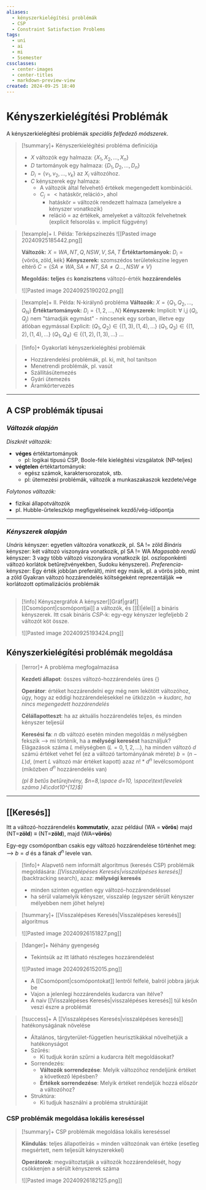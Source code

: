 ```yaml
---
aliases:
  - kényszerkielégítési problémák
  - CSP
  - Constraint Satisfaction Problems
tags:
  - uni
  - ai
  - mi
  - 5semester
cssclasses:
  - center-images
  - center-titles
  - markdown-preview-view
created: 2024-09-25 18:40
---
```

	




# Kényszerkielégítési Problémák

A kényszerkielégítési problémák *speciális felfedező módszerek*.

>[!summary]+ Kényszerkielégítési probléma definíciója
>
>- $X$ változók egy halmaza: $\{X_{1},X_{2},\dots,X_{n}\}$
>- $D$ tartományok egy halmaza: $\{D_{1},D_{2},\dots,D_{n}\}$
>- $D_{i}=\{v_{1},v_{2},\dots,v_{k}\}$ az $X_{i}$ változóhoz.
>- $C$ kényszerek egy halmaza:
>	- A változók által felvehető értékek megengedett kombinációi.
>	- $C_{j}= <\text{hatáskör},\text{reláció}>$, ahol
>	  - hatáskör = változók rendezett halmaza (amelyekre a kényszer vonatkozik)
>	   - reláció = az értékek, amelyeket a változók felvehetnek (explicit felsorolás v. implicit függvény)

>[!example]+ I. Példa: Térképszínezés
>![[Pasted image 20240925185442.png]]
>
>**Változók:** $X={WA,NT,Q,NSW,V,SA,T}$
>**Értéktartományok:** $D_{i}=\{\text{vörös},\text{zöld},\text{kék}\}$
>**Kényszerek:** szomszédos területekszíne legyen eltérő
>$C=\{SA\neq WA,SA\neq NT,SA\neq Q\dots,NSW\neq V\}$
>
>**Megoldás:** **teljes** és **konzisztens** változó-érték **hozzárendelés**
>
>![[Pasted image 20240925190202.png]]

>[!example]+ II. Példa: N-királynő probléma
>**Változók:** $X=\{Q_{1},Q_{2},\dots,Q_{N}\}$
>**Értéktartományok:** $D_{i}=\{1,2,\dots,N\}$
>**Kényszerek:**
>Implicit: $\forall\text{ i,j } (Q_{i},Q_{j})$ nem "támadják egymást" - nincsenek egy sorban, illetve egy átlóban egymással
>Explicit:
>	  $(Q_{1},Q_{2})\in \{(1,3),(1,4),\dots\}$
>	  $(Q_{1},Q_{3})\in \{(1,2),(1,4),\dots\}$
>	  $(Q_{1},Q_{4})\in \{(1,2),(1,3),\dots\}$
>	  $\dots$

>[!info]+ Gyakorlati kényszerkielégítési problémák
>- Hozzárendelési problémák, pl. ki, mit, hol tanítson
>- Menetrendi problémák, pl. vasút
>- Szállításütemezés
>- Gyári ütemezés
>- Áramkörtervezés

---

## A CSP problémák típusai

### ***Változók alapján***

*Diszkrét változók:*

- **véges** értéktartományok
	- pl: logikai típusú CSP, Boole-féle kielégítési vizsgálatok (NP-teljes)
- **végtelen** értéktartományok:
	- egész számok, karaktersorozatok, stb.
	- pl: ütemezési problémák, változók a munkaszakaszok kezdete/vége

*Folytonos változók:*

- fizikai állapotváltozók
- pl. Hubble-űrteleszkóp megfigyeléseinek kezdő/vég-időpontja

---
### ***Kényszerek alapján***

*Unáris* kényszer: egyetlen változóra vonatkozik, pl. SA != zöld
*Bináris* kényszer: két változó viszonyára vonatkozik, pl SA != WA
*Magasabb rendű* kényszer: 3 vagy több változó viszonyára vonatkozik (pl. oszloponkénti változó korlátok betűrejtvényekben, Sudoku kényszerei).
*Preferencia*-kényszer: Egy érték jobb(an preferált), mint egy másik, pl. a vörös jobb, mint a zöld
Gyakran változó hozzárendelés költségeként reprezentálják ==> korlátozott optimalizációs problémák
##
>[!info] Kényszergráfok
>A kényszer[[Gráf|gráf]] [[Csomópont|csomópontjai]] a változók, és [[Él|élei]] a bináris kényszerek. Itt csak bináris *CSP*-k: egy-egy kényszer legfeljebb 2 változót köt össze.
>
>![[Pasted image 20240925193424.png]]

## Kényszerkielégítési problémák megoldása


>[!error]+ A probléma megfogalmazása
>
>**Kezdeti állapot**: összes változó-hozzárendelés üres {}
>
>**Operátor**: értéket hozzárendelni egy még nem lekötött változóhoz, úgy, hogy az eddigi hozzárendelésekkel ne ütközzön
>                   -> *kudarc, ha nincs megengedett hozzárendelés*
> 
> **Célállapotteszt**: ha az aktuális hozzárendelés teljes, és minden kényszer teljesül
> 
> **Keresési fa**:
> $n$ db változó esetén minden megoldás $n$ mélységben fekszik
>              --> mi történik, ha a **mélységi keresést** használjuk?
>   Elágazások száma $L$ mélységben $(L=0,1,2,\dots)$, ha minden változó $d$ számú értéket vehet fel (ez a változó tartományának mérete)
>   $b=(n-L)d$, (mert $L$ változó már értéket kapott)
>   azaz $n!*d^n$ levélcsomópont
>   (miközben $d^n$ hozzárendelés van)
>   
>   *(pl 8 betűs betűrejtvény, $n=8,\space d=10, \space\text{levelek száma }4\cdot10^{12}$)*

---
## [[Keresés]]

Itt a változó-hozzárendelés **kommutatív**, azaz például
(WA = **vörös**) majd (NT=**zöld**) $\equiv$ (NT=**zöld**), majd (WA=**vörös**)

Egy-egy csomópontban csakis egy változó hozzárendelése történhet meg:
--> $b=d$ és a fának $d^n$ levele van.

>[!info]+
>Alapvető nem informált algoritmus (keresés CSP) problémák megoldására:
>*[[Visszalépéses Keresés|visszalépéses keresés]]* (backtracking search), azaz:
>**mélységi keresés**
>- minden szinten egyetlen egy változó-hozzárendeléssel
>- ha sérül valamelyik kényszer, visszalép
>(egyszer sérült kényszer mélyebben nem jöhet helyre)

>[!summary]+ [[Visszalépéses Keresés|Visszalépéses keresés]] algoritmus
>
>![[Pasted image 20240926151827.png]]


>[!danger]+ Néhány gyengeség
>
>- Tekintsük az itt látható részleges hozzárendelést
>  
>![[Pasted image 20240926152015.png]]
>
>- A [[Csomópont|csomópontokat]] lentről felfelé, balról jobbra járjuk be
>- Vajon a jelenlegi hozzárendelés kudarcra van ítélve?
>- A naiv [[Visszalépéses Keresés|visszalépéses keresés]] túl későn veszi észre a problémát

>[!success]+ A [[Visszalépéses Keresés|visszalépéses keresés]] hatékonyságának növelése
>
>- Általános, tárgyterület-független heurisztikákkal növelhetjük a hatékonyságot
>- Szűrés:
>	- Ki tudjuk korán szűrni a kudarcra ítélt megoldásokat?
>- Sorrendezés:
>	- **Változók sorrendezése**: Melyik változóhoz rendeljünk értéket a következő lépésben?
>	- **Értékek sorrendezése**: Melyik értéket rendeljük hozzá először a változóhoz?
>- Struktúra:
>	- Ki tudjuk használni a probléma struktúráját

### CSP problémák megoldása lokális kereséssel

>[!summary]+ CSP problémák megoldása lokális kereséssel
>
>**Kiindulás**: teljes állapotleírás = minden változónak van értéke (esetleg megsértett, nem teljesült kényszerekkel)
>
>**Operátorok**: megváltoztatják a változók hozzárendelését, hogy csökkenjen a sérült kényszerek száma
>
>![[Pasted image 20240926182125.png]]
>
>